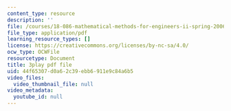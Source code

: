 ```yaml
---
content_type: resource
description: ''
file: /courses/18-086-mathematical-methods-for-engineers-ii-spring-2006/44f65307d0a62c39ebb6911e9c84a6b5_7dVYOOHB4g4.pdf
file_type: application/pdf
learning_resource_types: []
license: https://creativecommons.org/licenses/by-nc-sa/4.0/
ocw_type: OCWFile
resourcetype: Document
title: 3play pdf file
uid: 44f65307-d0a6-2c39-ebb6-911e9c84a6b5
video_files:
  video_thumbnail_file: null
video_metadata:
  youtube_id: null
---
```

